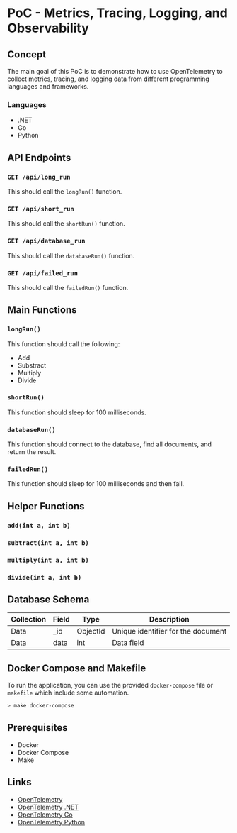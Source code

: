 # PoC - Metrics, Tracing, Logging, and Observability

## Concept

The main goal of this PoC is to demonstrate how to use OpenTelemetry to collect metrics, tracing, and logging data from different programming languages and frameworks.

### Languages

- .NET
- Go
- Python

## API Endpoints

### `GET /api/long_run`

This should call the `longRun()` function.

### `GET /api/short_run`

This should call the `shortRun()` function.

### `GET /api/database_run`

This should call the `databaseRun()` function.

### `GET /api/failed_run`

This should call the `failedRun()` function.

## Main Functions

### `longRun()`

This function should call the following:

- Add
- Substract
- Multiply
- Divide

### `shortRun()`

This function should sleep for 100 milliseconds.

### `databaseRun()`

This function should connect to the database, find all documents, and return the result.

### `failedRun()`

This function should sleep for 100 milliseconds and then fail.

## Helper Functions

### `add(int a, int b)`

### `subtract(int a, int b)`

### `multiply(int a, int b)`

### `divide(int a, int b)`

## Database Schema

| Collection | Field | Type     | Description                        |
| ---------- | ----- | -------- | ---------------------------------- |
| Data       | _id   | ObjectId | Unique identifier for the document |
| Data       | data  | int      | Data field                         |

## Docker Compose and Makefile

To run the application, you can use the provided `docker-compose` file or `makefile` which include some automation.

```bash
> make docker-compose
```

## Prerequisites

- Docker
- Docker Compose
- Make

## Links

- [OpenTelemetry](https://opentelemetry.io/)
- [OpenTelemetry .NET](https://opentelemetry.io/docs/languages/net/instrumentation/)
- [OpenTelemetry Go](https://opentelemetry.io/docs/languages/go/instrumentation/)
- [OpenTelemetry Python](https://opentelemetry.io/docs/languages/python/instrumentation/)
